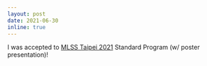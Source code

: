 ```yaml
---
layout: post
date: 2021-06-30
inline: true
---
```


I was accepted to <a href="http://ai.ntu.edu.tw/mlss2021/" target="_blank" rel="noopener">MLSS Taipei 2021</a> Standard Program (w/ poster presentation)!
